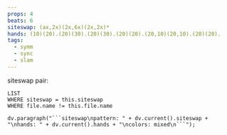 ```yaml
---
props: 4
beats: 6
siteswap: (ax,2x)(2x,6x)(2x,2x)*
hands: (10)(20).(20)(30).(20)(30).(20)(20).(20,10)(20,10).(20)(20).
tags:
  - symm
  - sync
  - slam
---
```


siteswap pair:
```dataview
LIST
WHERE siteswap = this.siteswap
WHERE file.name != this.file.name
```
```dataviewjs
dv.paragraph("```siteswap\npattern: " + dv.current().siteswap + "\nhands: " + dv.current().hands + "\ncolors: mixed\n```");
```
